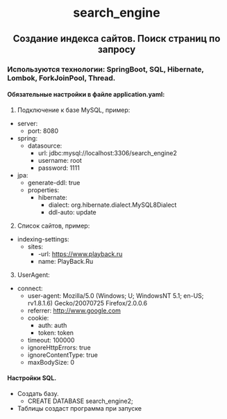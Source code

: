 <div align="center">

# search_engine
## Создание индекса сайтов. Поиск страниц по запросу
</div>
<div>
  
### Используются технологии: SpringBoot, SQL, Hibernate, Lombok, ForkJoinPool, Thread.

#### Обязательные настройки в файле application.yaml:
  1. Подключение к базе MySQL, пример:
  - server:
    - port: 8080
  - spring:
    - datasource:
      - url: jdbc:mysql://localhost:3306/search_engine2
      - username: root
      - password: 1111
  - jpa:
    - generate-ddl: true
    - properties:
      - hibernate:
        - dialect: org.hibernate.dialect.MySQL8Dialect
        - ddl-auto: update
  
  2. Список сайтов, пример:
  - indexing-settings:
    - sites:
      - -url: https://www.playback.ru
      - name: PlayBack.Ru
  
  3. UserAgent:
  - connect:
    - user-agent: Mozilla/5.0 (Windows; U; WindowsNT 5.1; en-US; rv1.8.1.6) Gecko/20070725 Firefox/2.0.0.6
    - referrer: http://www.google.com
    - cookie:
      - auth: auth
      - token: token
    - timeout: 100000
    - ignoreHttpErrors: true
    - ignoreContentType: true
    - maxBodySize: 0

#### Настройки SQL.
  - Создать базу.
    - CREATE DATABASE search_engine2;
  - Таблицы создаст программа при запуске
    
</div>
